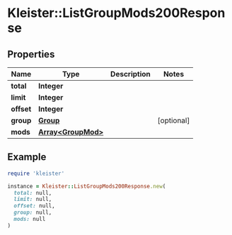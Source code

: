 # Kleister::ListGroupMods200Response

## Properties

| Name | Type | Description | Notes |
| ---- | ---- | ----------- | ----- |
| **total** | **Integer** |  |  |
| **limit** | **Integer** |  |  |
| **offset** | **Integer** |  |  |
| **group** | [**Group**](Group.md) |  | [optional] |
| **mods** | [**Array&lt;GroupMod&gt;**](GroupMod.md) |  |  |

## Example

```ruby
require 'kleister'

instance = Kleister::ListGroupMods200Response.new(
  total: null,
  limit: null,
  offset: null,
  group: null,
  mods: null
)
```

